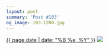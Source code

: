 ```yaml
---
layout: post
summary: 'Post #103'
og_image: 103-1280.jpg
---
```


<p>
  <time><a href="/103">{{ page.date | date: "%B %e, %Y" }}</a></time>
  <a href="/103"><img src="{{ site.assets_url }}/103-640.jpg" srcset="{{ site.assets_url }}/103-1280.jpg 1280w, {{ site.assets_url }}/103-960.jpg 960w, {{ site.assets_url }}/103-640.jpg 640w, {{ site.assets_url }}/103-320.jpg 320w" sizes="(min-width: 700px) 50vw, calc(100vw - 2rem)" /></a>
</p>
